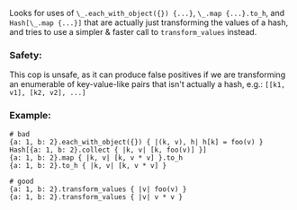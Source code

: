 Looks for uses of `\_.each_with_object({}) {...}`,
`\_.map {...}.to_h`, and `Hash[\_.map {...}]` that are actually just
transforming the values of a hash, and tries to use a simpler & faster
call to `transform_values` instead.

### Safety:

This cop is unsafe, as it can produce false positives if we are
transforming an enumerable of key-value-like pairs that isn't actually
a hash, e.g.: `[[k1, v1], [k2, v2], ...]`

### Example:
    # bad
    {a: 1, b: 2}.each_with_object({}) { |(k, v), h| h[k] = foo(v) }
    Hash[{a: 1, b: 2}.collect { |k, v| [k, foo(v)] }]
    {a: 1, b: 2}.map { |k, v| [k, v * v] }.to_h
    {a: 1, b: 2}.to_h { |k, v| [k, v * v] }

    # good
    {a: 1, b: 2}.transform_values { |v| foo(v) }
    {a: 1, b: 2}.transform_values { |v| v * v }